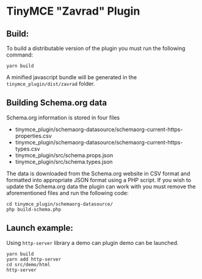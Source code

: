 # TinyMCE "Zavrad" Plugin

## Build:

To build a distributable version of the plugin you must run the following command:

```
yarn build
```
A minified javascript bundle will be generated in the `tinymce_plugin/dist/zavrad` folder.

## Building Schema.org data

Schema.org information is stored in four files

  - tinymce_plugin/schemaorg-datasource/schemaorg-current-https-properties.csv
  - tinymce_plugin/schemaorg-datasource/schemaorg-current-https-types.csv
  - tinymce_plugin/src/schema.props.json
  - tinymce_plugin/src/schema.types.json

The data is downloaded from the Schema.org website in CSV format and formatted into appropriate JSON format using a PHP script.
If you wish to update the Schema.org data the plugin can work with you must remove the aforementioned files and run the following code:

```
cd tinymce_plugin/schemaorg-datasource/
php build-schema.php
```


## Launch example:

Using `http-server` library a demo can plugin demo can be launched.

```
yarn build
yarn add http-server
cd src/demo/html
http-server
```